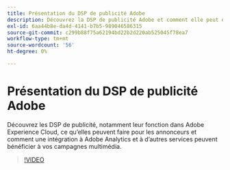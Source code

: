```yaml
---
title: Présentation du DSP de publicité Adobe
description: Découvrez la DSP de publicité Adobe et comment elle peut être bénéfique pour vos campagnes multimédia.
exl-id: 6aa44b8e-da4d-4141-b7b5-989046586315
source-git-commit: c299b88f75a62194bd22b2d220ab525045f78ea7
workflow-type: tm+mt
source-wordcount: '56'
ht-degree: 0%

---
```


# Présentation du DSP de publicité Adobe

Découvrez les DSP de publicité, notamment leur fonction dans Adobe Experience Cloud, ce qu’elles peuvent faire pour les annonceurs et comment une intégration à Adobe Analytics et à d’autres services peuvent bénéficier à vos campagnes multimédia.

>[!VIDEO](https://video.tv.adobe.com/v/339200)

